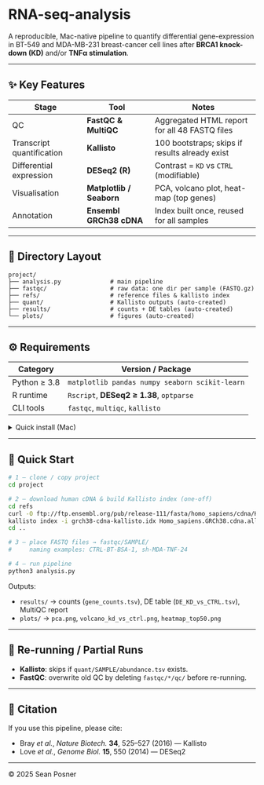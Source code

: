 # RNA-seq-analysis

A reproducible, Mac-native pipeline to quantify differential gene-expression in BT-549 and MDA-MB-231 breast-cancer cell lines after **BRCA1 knock-down (KD)** and/or **TNFα stimulation**.

---

## ✨ Key Features

| Stage                     | Tool                     | Notes                                          |
| ------------------------- | ------------------------ | ---------------------------------------------- |
| QC                        | **FastQC & MultiQC**     | Aggregated HTML report for all 48 FASTQ files  |
| Transcript quantification | **Kallisto**             | 100 bootstraps; skips if results already exist |
| Differential expression   | **DESeq2 (R)**           | Contrast = `KD` vs `CTRL` (modifiable)         |
| Visualisation             | **Matplotlib / Seaborn** | PCA, volcano plot, heat-map (top genes)        |
| Annotation                | **Ensembl GRCh38 cDNA**  | Index built once, reused for all samples       |

---

## 🔖 Directory Layout

```
project/
├── analysis.py              # main pipeline
├── fastqc/                  # raw data: one dir per sample (FASTQ.gz)
├── refs/                    # reference files & kallisto index
├── quant/                   # Kallisto outputs (auto-created)
├── results/                 # counts + DE tables (auto-created)
└── plots/                   # figures (auto-created)
```

---

## ⚙️ Requirements

| Category     | Version / Package                              |
| ------------ | ---------------------------------------------- |
| Python ≥ 3.8 | `matplotlib pandas numpy seaborn scikit-learn` |
| R runtime    | `Rscript`, **DESeq2 ≥ 1.38**, `optparse`       |
| CLI tools    | `fastqc`, `multiqc`, `kallisto`                |

<details>
<summary>Quick install (Mac)</summary>

```bash
brew install fastqc kallisto r
pip install -U matplotlib pandas numpy seaborn scikit-learn
Rscript -e 'if (!requireNamespace("BiocManager", quietly=TRUE)) install.packages("BiocManager", repos="https://cloud.r-project.org/"); BiocManager::install("DESeq2")'
Rscript -e 'install.packages("optparse", repos="https://cloud.r-project.org/")'
```

</details>

---

## 🚀 Quick Start

```bash
# 1 — clone / copy project
cd project

# 2 — download human cDNA & build Kallisto index (one-off)
cd refs
curl -O ftp://ftp.ensembl.org/pub/release-111/fasta/homo_sapiens/cdna/Homo_sapiens.GRCh38.cdna.all.fa.gz
kallisto index -i grch38-cdna-kallisto.idx Homo_sapiens.GRCh38.cdna.all.fa.gz
cd ..

# 3 — place FASTQ files → fastqc/SAMPLE/
#     naming examples: CTRL-BT-BSA-1, sh-MDA-TNF-24

# 4 — run pipeline
python3 analysis.py
```

Outputs:

* `results/` → counts (`gene_counts.tsv`), DE table (`DE_KD_vs_CTRL.tsv`), MultiQC report
* `plots/`   → `pca.png`, `volcano_kd_vs_ctrl.png`, `heatmap_top50.png`

---

## 🔄 Re-running / Partial Runs

* **Kallisto**: skips if `quant/SAMPLE/abundance.tsv` exists.
* **FastQC**: overwrite old QC by deleting `fastqc/*/qc/` before re-running.

---

## 📝 Citation

If you use this pipeline, please cite:

* Bray *et al.*, *Nature Biotech.* **34**, 525–527 (2016) — Kallisto
* Love *et al.*, *Genome Biol.* **15**, 550 (2014) — DESeq2

---

© 2025 Sean Posner